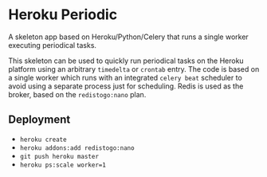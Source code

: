 Heroku Periodic
===============

A skeleton app based on Heroku/Python/Celery that runs a single worker executing periodical tasks.

This skeleton can be used to quickly run periodical tasks on the Heroku platform using an arbitrary `timedelta` or `crontab` entry. The code is based on a single worker which runs with an integrated `celery beat` scheduler to avoid using a separate process just for scheduling. Redis is used as the broker, based on the `redistogo:nano` plan.

Deployment
----------

 - `heroku create`
 - `heroku addons:add redistogo:nano`
 - `git push heroku master`
 - `heroku ps:scale worker=1`
